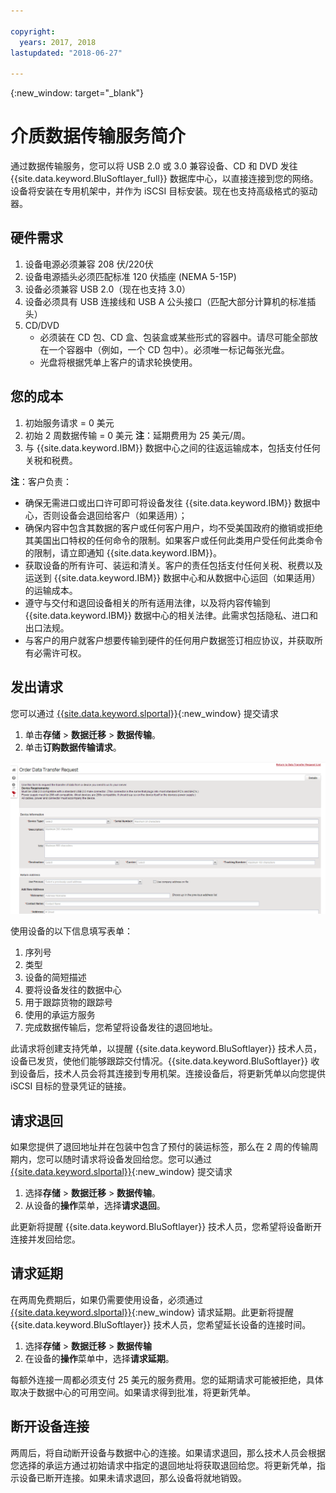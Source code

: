 ```yaml
---

copyright:
  years: 2017, 2018
lastupdated: "2018-06-27"

---
```

{:new_window: target="_blank"}

# 介质数据传输服务简介
 
通过数据传输服务，您可以将 USB 2.0 或 3.0 兼容设备、CD 和 DVD 发往 {{site.data.keyword.BluSoftlayer_full}} 数据库中心，以直接连接到您的网络。设备将安装在专用机架中，并作为 iSCSI 目标安装。现在也支持高级格式的驱动器。

## 硬件需求
1.    设备电源必须兼容 208 伏/220伏
2.    设备电源插头必须匹配标准 120 伏插座 (NEMA 5-15P)
3.    设备必须兼容 USB 2.0（现在也支持 3.0）
4.    设备必须具有 USB 连接线和 USB A 公头接口（匹配大部分计算机的标准插头）
5.    CD/DVD
      - 必须装在 CD 包、CD 盒、包装盒或某些形式的容器中。请尽可能全部放在一个容器中（例如，一个 CD 包中）。必须唯一标记每张光盘。
      - 光盘将根据凭单上客户的请求轮换使用。

## 您的成本
1.    初始服务请求 = 0 美元
2.    初始 2 周数据传输 = 0 美元
      **注**：延期费用为 25 美元/周。
3.    与 {{site.data.keyword.IBM}} 数据中心之间的往返运输成本，包括支付任何关税和税费。

**注**：客户负责：
- 确保无需进口或出口许可即可将设备发往 {{site.data.keyword.IBM}} 数据中心，否则设备会退回给客户（如果适用）；
- 确保内容中包含其数据的客户或任何客户用户，均不受美国政府的撤销或拒绝其美国出口特权的任何命令的限制。如果客户或任何此类用户受任何此类命令的限制，请立即通知 {{site.data.keyword.IBM}}。
- 获取设备的所有许可、装运和清关。客户的责任包括支付任何关税、税费以及运送到 {{site.data.keyword.IBM}} 数据中心和从数据中心运回（如果适用）的运输成本。
- 遵守与交付和退回设备相关的所有适用法律，以及将内容传输到 {{site.data.keyword.IBM}} 数据中心的相关法律。此需求包括隐私、进口和出口法规。
- 与客户的用户就客户想要传输到硬件的任何用户数据签订相应协议，并获取所有必需许可权。

## 发出请求
您可以通过 [{{site.data.keyword.slportal}}](https://control.softlayer.com/){:new_window} 提交请求

1. 单击**存储** > **数据迁移** > **数据传输**。
2. 单击**订购数据传输请求**。

![发出数据传输请求](/images/DTS.png)

使用设备的以下信息填写表单：
1. 序列号
2. 类型
3. 设备的简短描述
4. 要将设备发往的数据中心
5. 用于跟踪货物的跟踪号
6. 使用的承运方服务
7. 完成数据传输后，您希望将设备发往的退回地址。

此请求将创建支持凭单，以提醒 {{site.data.keyword.BluSoftlayer}} 技术人员，设备已发货，使他们能够跟踪交付情况。{{site.data.keyword.BluSoftlayer}} 收到设备后，技术人员会将其连接到专用机架。连接设备后，将更新凭单以向您提供 iSCSI 目标的登录凭证的链接。

## 请求退回
如果您提供了退回地址并在包装中包含了预付的装运标签，那么在 2 周的传输周期内，您可以随时请求将设备发回给您。您可以通过 [{{site.data.keyword.slportal}}](https://control.softlayer.com/){:new_window} 提交请求

1. 选择**存储** > **数据迁移** > **数据传输**。
2. 从设备的**操作**菜单，选择**请求退回**。 

此更新将提醒 {{site.data.keyword.BluSoftlayer}} 技术人员，您希望将设备断开连接并发回给您。

## 请求延期
在两周免费期后，如果仍需要使用设备，必须通过 [{{site.data.keyword.slportal}}](https://control.softlayer.com/){:new_window} 请求延期。此更新将提醒 {{site.data.keyword.BluSoftlayer}} 技术人员，您希望延长设备的连接时间。 

1. 选择**存储** > **数据迁移** > **数据传输**
2. 在设备的**操作**菜单中，选择**请求延期**。 

每额外连接一周都必须支付 25 美元的服务费用。您的延期请求可能被拒绝，具体取决于数据中心的可用空间。如果请求得到批准，将更新凭单。

## 断开设备连接
两周后，将自动断开设备与数据中心的连接。如果请求退回，那么技术人员会根据您选择的承运方通过初始请求中指定的退回地址将获取退回给您。将更新凭单，指示设备已断开连接。如果未请求退回，那么设备将就地销毁。

